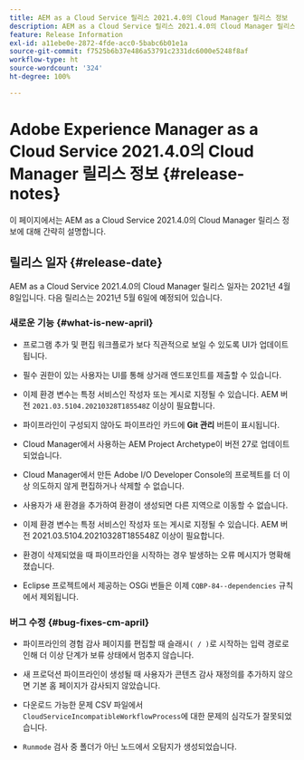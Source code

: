 ```yaml
---
title: AEM as a Cloud Service 릴리스 2021.4.0의 Cloud Manager 릴리스 정보
description: AEM as a Cloud Service 릴리스 2021.4.0의 Cloud Manager 릴리스 정보
feature: Release Information
exl-id: a11ebe0e-2872-4fde-acc0-5babc6b01e1a
source-git-commit: f7525b6b37e486a53791c2331dc6000e5248f8af
workflow-type: ht
source-wordcount: '324'
ht-degree: 100%

---
```


# Adobe Experience Manager as a Cloud Service 2021.4.0의 Cloud Manager 릴리스 정보 {#release-notes}

이 페이지에서는 AEM as a Cloud Service 2021.4.0의 Cloud Manager 릴리스 정보에 대해 간략히 설명합니다.

## 릴리스 일자 {#release-date}

AEM as a Cloud Service 2021.4.0의 Cloud Manager 릴리스 일자는 2021년 4월 8일입니다.
다음 릴리스는 2021년 5월 6일에 예정되어 있습니다.

### 새로운 기능 {#what-is-new-april}

* 프로그램 추가 및 편집 워크플로가 보다 직관적으로 보일 수 있도록 UI가 업데이트됩니다.

* 필수 권한이 있는 사용자는 UI를 통해 상거래 엔드포인트를 제출할 수 있습니다.

* 이제 환경 변수는 특정 서비스인 작성자 또는 게시로 지정될 수 있습니다. AEM 버전 `2021.03.5104.20210328T185548Z` 이상이 필요합니다.

* 파이프라인이 구성되지 않아도 파이프라인 카드에 **Git 관리** 버튼이 표시됩니다.

* Cloud Manager에서 사용하는 AEM Project Archetype이 버전 27로 업데이트되었습니다.

* Cloud Manager에서 만든 Adobe I/O Developer Console의 프로젝트를 더 이상 의도하지 않게 편집하거나 삭제할 수 없습니다.

* 사용자가 새 환경을 추가하여 환경이 생성되면 다른 지역으로 이동할 수 없습니다.

* 이제 환경 변수는 특정 서비스인 작성자 또는 게시로 지정될 수 있습니다. AEM 버전 2021.03.5104.20210328T185548Z 이상이 필요합니다.

* 환경이 삭제되었을 때 파이프라인을 시작하는 경우 발생하는 오류 메시지가 명확해졌습니다.

* Eclipse 프로젝트에서 제공하는 OSGi 번들은 이제 `CQBP-84--dependencies` 규칙에서 제외됩니다.

### 버그 수정 {#bug-fixes-cm-april}

* 파이프라인의 경험 감사 페이지를 편집할 때 슬래시`( / )`로 시작하는 입력 경로로 인해 더 이상 단계가 보류 상태에서 멈추지 않습니다.

* 새 프로덕션 파이프라인이 생성될 때 사용자가 콘텐츠 감사 재정의를 추가하지 않으면 기본 홈 페이지가 감사되지 않았습니다.

* 다운로드 가능한 문제 CSV 파일에서 `CloudServiceIncompatibleWorkflowProcess`에 대한 문제의 심각도가 잘못되었습니다.

* `Runmode` 검사 중 폴더가 아닌 노드에서 오탐지가 생성되었습니다.
